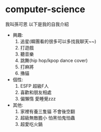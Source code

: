 # computer-science
我叫孫可恩 以下是我的自我介紹
* 興趣:
  1. 追星(韓團看的很多可以多找我聊天~~)
  2. 打遊戲
  3. 聽音樂
  4. 跳舞(hip hop/kpop dance cover)
  5. 打麻將
  6. 擼貓
* 個性:
  1. ESFP 超級F人
  2. 喜歡和朋友相處
  3. 偏懶惰 愛睡覺zzz
* 其他:
  1. 家裡有養三隻貓 不會後空翻
  2. 超級無敵膽小 怕黑怕鬼怕蟲
  3. 超愛吃火鍋
